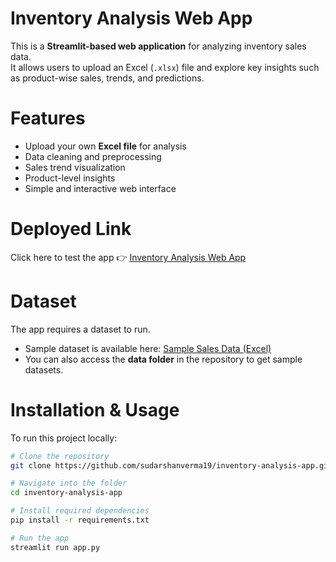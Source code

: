 #  Inventory Analysis Web App

This is a **Streamlit-based web application** for analyzing inventory sales data.  
It allows users to upload an Excel (`.xlsx`) file and explore key insights such as product-wise sales, trends, and predictions.


# Features
- Upload your own **Excel file** for analysis
- Data cleaning and preprocessing
- Sales trend visualization
- Product-level insights
- Simple and interactive web interface


# Deployed Link
Click here to test the app 👉 [Inventory Analysis Web App](https://sudarshanverma19-inventoryanalysis-python-projectapp-zcmiwq.streamlit.app/)


# Dataset
The app requires a dataset to run.  
- Sample dataset is available here: [Sample Sales Data (Excel)](./data/sample_sales_data.xlsx)  
- You can also access the **data folder** in the repository to get sample datasets.


# Installation & Usage
To run this project locally:

```bash
# Clone the repository
git clone https://github.com/sudarshanverma19/inventory-analysis-app.git

# Navigate into the folder
cd inventory-analysis-app

# Install required dependencies
pip install -r requirements.txt

# Run the app
streamlit run app.py
